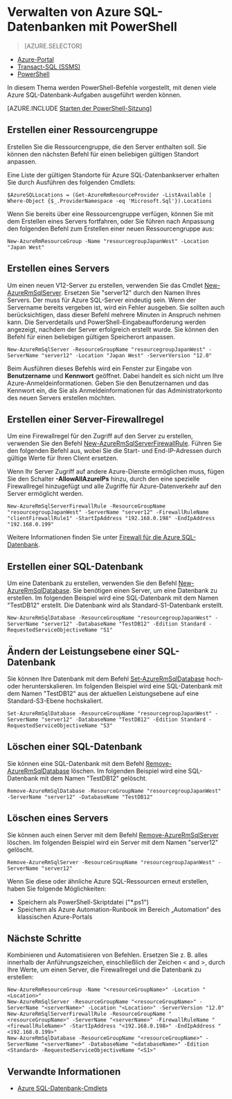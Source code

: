 <properties 
	pageTitle="Verwalten von Azure SQL-Datenbanken mit PowerShell" 
	description="Verwalten von Azure SQL-Datenbanken mit PowerShell." 
	services="sql-database" 
	documentationCenter="" 
	authors="stevestein" 
	manager="jhubbard" 
	editor="monicar"/>

<tags 
	ms.service="sql-database" 
	ms.workload="data-management" 
	ms.tgt_pltfrm="na" 
	ms.devlang="na" 
	ms.topic="article" 
	ms.date="05/09/2016" 
	ms.author="sstein"/>

# Verwalten von Azure SQL-Datenbanken mit PowerShell


> [AZURE.SELECTOR]
- [Azure-Portal](sql-database-manage-portal.md)
- [Transact-SQL (SSMS)](sql-database-manage-azure-ssms.md)
- [PowerShell](sql-database-command-line-tools.md)

In diesem Thema werden PowerShell-Befehle vorgestellt, mit denen viele Azure SQL-Datenbank-Aufgaben ausgeführt werden können.

[AZURE.INCLUDE [Starten der PowerShell-Sitzung](../../includes/sql-database-powershell.md)]


## Erstellen einer Ressourcengruppe

Erstellen Sie die Ressourcengruppe, die den Server enthalten soll. Sie können den nächsten Befehl für einen beliebigen gültigen Standort anpassen.

Eine Liste der gültigen Standorte für Azure SQL-Datenbankserver erhalten Sie durch Ausführen des folgenden Cmdlets:

	$AzureSQLLocations = (Get-AzureRmResourceProvider -ListAvailable | Where-Object {$_.ProviderNamespace -eq 'Microsoft.Sql'}).Locations

Wenn Sie bereits über eine Ressourcengruppe verfügen, können Sie mit dem Erstellen eines Servers fortfahren, oder Sie führen nach Anpassung den folgenden Befehl zum Erstellen einer neuen Ressourcengruppe aus:

	New-AzureRmResourceGroup -Name "resourcegroupJapanWest" -Location "Japan West"

## Erstellen eines Servers 

Um einen neuen V12-Server zu erstellen, verwenden Sie das Cmdlet [New-AzureRmSqlServer](https://msdn.microsoft.com/library/azure/mt603715.aspx). Ersetzen Sie "server12" durch den Namen Ihres Servers. Der muss für Azure SQL-Server eindeutig sein. Wenn der Servername bereits vergeben ist, wird ein Fehler ausgeben. Sie sollten auch berücksichtigen, dass dieser Befehl mehrere Minuten in Anspruch nehmen kann. Die Serverdetails und PowerShell-Eingabeaufforderung werden angezeigt, nachdem der Server erfolgreich erstellt wurde. Sie können den Befehl für einen beliebigen gültigen Speicherort anpassen.

	New-AzureRmSqlServer -ResourceGroupName "resourcegroupJapanWest" -ServerName "server12" -Location "Japan West" -ServerVersion "12.0"

Beim Ausführen dieses Befehls wird ein Fenster zur Eingabe von **Benutzername** und **Kennwort** geöffnet. Dabei handelt es sich nicht um Ihre Azure-Anmeldeinformationen. Geben Sie den Benutzernamen und das Kennwort ein, die Sie als Anmeldeinformationen für das Administratorkonto des neuen Servers erstellen möchten.

## Erstellen einer Server-Firewallregel

Um eine Firewallregel für den Zugriff auf den Server zu erstellen, verwenden Sie den Befehl [New-AzureRmSqlServerFirewallRule](https://msdn.microsoft.com/library/azure/mt603860.aspx). Führen Sie den folgenden Befehl aus, wobei Sie die Start- und End-IP-Adressen durch gültige Werte für Ihren Client ersetzen.

Wenn Ihr Server Zugriff auf andere Azure-Dienste ermöglichen muss, fügen Sie den Schalter **-AllowAllAzureIPs** hinzu, durch den eine spezielle Firewallregel hinzugefügt und alle Zugriffe für Azure-Datenverkehr auf den Server ermöglicht werden.

	New-AzureRmSqlServerFirewallRule -ResourceGroupName "resourcegroupJapanWest" -ServerName "server12" -FirewallRuleName "clientFirewallRule1" -StartIpAddress "192.168.0.198" -EndIpAddress "192.168.0.199"

Weitere Informationen finden Sie unter [Firewall für die Azure SQL-Datenbank](https://msdn.microsoft.com/library/azure/ee621782.aspx).

## Erstellen einer SQL-Datenbank

Um eine Datenbank zu erstellen, verwenden Sie den Befehl [New-AzureRmSqlDatabase](https://msdn.microsoft.com/library/azure/mt619339.aspx). Sie benötigen einen Server, um eine Datenbank zu erstellen. Im folgenden Beispiel wird eine SQL-Datenbank mit dem Namen "TestDB12" erstellt. Die Datenbank wird als Standard-S1-Datenbank erstellt.

	New-AzureRmSqlDatabase -ResourceGroupName "resourcegroupJapanWest" -ServerName "server12" -DatabaseName "TestDB12" -Edition Standard -RequestedServiceObjectiveName "S1"


## Ändern der Leistungsebene einer SQL-Datenbank

Sie können Ihre Datenbank mit dem Befehl [Set-AzureRmSqlDatabase](https://msdn.microsoft.com/library/azure/mt619433.aspx) hoch- oder herunterskalieren. Im folgenden Beispiel wird eine SQL-Datenbank mit dem Namen "TestDB12" aus der aktuellen Leistungsebene auf eine Standard-S3-Ebene hochskaliert.

	Set-AzureRmSqlDatabase -ResourceGroupName "resourcegroupJapanWest" -ServerName "server12" -DatabaseName "TestDB12" -Edition Standard -RequestedServiceObjectiveName "S3"


## Löschen einer SQL-Datenbank

Sie können eine SQL-Datenbank mit dem Befehl [Remove-AzureRmSqlDatabase](https://msdn.microsoft.com/library/azure/mt619368.aspx) löschen. Im folgenden Beispiel wird eine SQL-Datenbank mit dem Namen "TestDB12" gelöscht.

	Remove-AzureRmSqlDatabase -ResourceGroupName "resourcegroupJapanWest" -ServerName "server12" -DatabaseName "TestDB12"

## Löschen eines Servers

Sie können auch einen Server mit dem Befehl [Remove-AzureRmSqlServer](https://msdn.microsoft.com/library/azure/mt603488.aspx) löschen. Im folgenden Beispiel wird ein Server mit dem Namen "server12" gelöscht.

	Remove-AzureRmSqlServer -ResourceGroupName "resourcegroupJapanWest" -ServerName "server12"



Wenn Sie diese oder ähnliche Azure SQL-Ressourcen erneut erstellen, haben Sie folgende Möglichkeiten:

- Speichern als PowerShell-Skriptdatei ("*.ps1")
- Speichern als Azure Automation-Runbook im Bereich „Automation“ des klassischen Azure-Portals 

## Nächste Schritte

Kombinieren und Automatisieren von Befehlen. Ersetzen Sie z. B. alles innerhalb der Anführungszeichen, einschließlich der Zeichen < and >, durch Ihre Werte, um einen Server, die Firewallregel und die Datenbank zu erstellen:


    New-AzureRmResourceGroup -Name "<resourceGroupName>" -Location "<Location>"
    New-AzureRmSqlServer -ResourceGroupName "<resourceGroupName>" -ServerName "<serverName>" -Location "<Location>" -ServerVersion "12.0"
    New-AzureRmSqlServerFirewallRule -ResourceGroupName "<resourceGroupName>" -ServerName "<serverName>" -FirewallRuleName "<firewallRuleName>" -StartIpAddress "<192.168.0.198>" -EndIpAddress "<192.168.0.199>"
    New-AzureRmSqlDatabase -ResourceGroupName "<resourceGroupName>" -ServerName "<serverName>" -DatabaseName "<databaseName>" -Edition <Standard> -RequestedServiceObjectiveName "<S1>"

## Verwandte Informationen

- [Azure SQL-Datenbank-Cmdlets](https://msdn.microsoft.com/library/azure/mt574084.aspx)

<!---HONumber=AcomDC_0518_2016-->